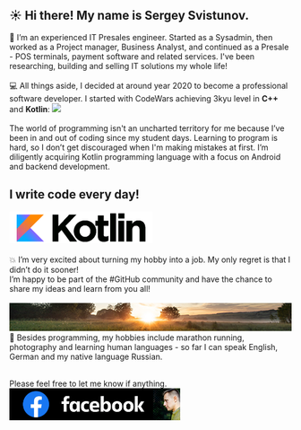 
## ☀️ Hi there! My name is Sergey Svistunov. 

👔 I’m an experienced IT Presales engineer. Started as a Sysadmin, then worked as a Project manager, Business Analyst, and continued as a Presale - POS terminals, payment software and related services. I've been researching, building and selling IT solutions my whole life!
<br>
<br>
💻 All things aside, I decided at around year 2020 to become a professional software developer. I started with CodeWars achieving 3kyu level in **C++** and **Kotlin**: <img src="https://www.codewars.com/users/SergeyFM/badges/large?theme=light"> <br> <br>
The world of programming isn't an uncharted territory for me because I’ve been in and out of coding since my student days. Learning to program is hard, so I don’t get discouraged when I'm making mistakes at first. I’m diligently acquiring Kotlin programming language with a focus on Android and backend development. <br>
## I write code every day!
<a href="https://kotlinlang.org/" target="_blank">
<img src="small_kotlin.png" height=57px>
</a> 
<br> <br>
💥 I’m very excited about turning my hobby into a job. My only regret is that I didn’t do it sooner! <br>
I’m happy to be part of the #GitHub community and have the chance to share my ideas and learn from you all! <br> <br>
<img src="panorama.jpg" height=50px width=100%>
🏃 Besides programming, my hobbies include marathon running, photography and learning human languages - so far I can speak English, German and my native language Russian.
<br><br> 

Please feel free to let me know if anything. <br>
<a href="https://www.facebook.com/svistunovsergey" target="_blank">
   <img src="my_fb_icon.png" height=57px> 
</a>


